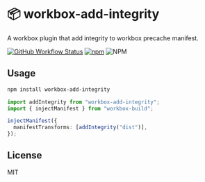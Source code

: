 # 📦 workbox-add-integrity
A workbox plugin that add integrity to workbox precache manifest.

[![GitHub Workflow Status](https://img.shields.io/github/actions/workflow/status/rwv/workbox-add-integrity/build.yml)](https://github.com/rwv/workbox-add-integrity/actions/workflows/build.yml)
[![npm](https://img.shields.io/npm/v/workbox-add-integrity)](https://www.npmjs.com/package/workbox-add-integrity)
![NPM](https://img.shields.io/npm/l/workbox-add-integrity)

## Usage

``` bash
npm install workbox-add-integrity
```

``` ts
import addIntegrity from "workbox-add-integrity";
import { injectManifest } from "workbox-build";

injectManifest({
  manifestTransforms: [addIntegrity("dist")],
});
```

## License

MIT
